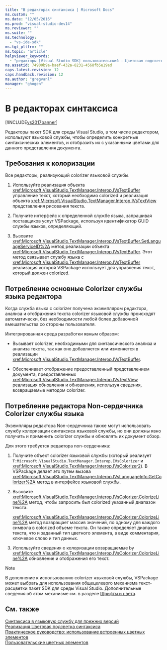 ```yaml
---
title: "В редакторах синтаксиса | Microsoft Docs"
ms.custom: ""
ms.date: "12/05/2016"
ms.prod: "visual-studio-dev14"
ms.reviewer: ""
ms.suite: ""
ms.technology: 
  - "vs-ide-sdk"
ms.tgt_pltfrm: ""
ms.topic: "article"
helpviewer_keywords: 
  - "редакторы [Visual Studio SDK] пользовательский – Цветовая подсветка синтаксиса"
ms.assetid: 74900b9a-baef-432a-8231-4568fb5e19ad
caps.latest.revision: 12
caps.handback.revision: 12
ms.author: "gregvanl"
manager: "ghogen"
---
```

# В редакторах синтаксиса
[!INCLUDE[vs2017banner](../code-quality/includes/vs2017banner.md)]

Редакторы пакет SDK для среды Visual Studio, в том числе редактором, используют языковой службы, чтобы определить конкретные синтаксических элементов, и отобразить их с указанными цветами для данного представления документа.  
  
## Требования к колоризации  
 Все редакторы, реализующий colorizer языковой службы.  
  
1.  Используйте реализация объекта <xref:Microsoft.VisualStudio.TextManager.Interop.IVsTextBuffer> управление текст, который необходимо colorized и реализация объекта  <xref:Microsoft.VisualStudio.TextManager.Interop.IVsTextView> представления рисования текста.  
  
2.  Получите интерфейс к определенной службе языка, запрашивая поставщиков услуг VSPackage, используя идентификатор GUID службы языков, определяющий.  
  
3.  Вызовите <xref:Microsoft.VisualStudio.TextManager.Interop.IVsTextBuffer.SetLanguageServiceID%2A> метод реализации объекта  <xref:Microsoft.VisualStudio.TextManager.Interop.IVsTextBuffer>.  Этот метод связывает службу языка с <xref:Microsoft.VisualStudio.TextManager.Interop.IVsTextBuffer> реализация которой VSPackage использует для управления текст, который должен colorized.  
  
## Потребление основные Colorizer службы языка редактора  
 Когда служба языка с colorizer получена экземпляром редактора, анализа и отображения текста colorizer языковой службы происходят автоматически, без необходимости любой более добавочной вмешательства со стороны пользователя.  
  
 Интегрированная среда разработки явным образом:  
  
-   Вызывает colorizer, необходимыми для синтаксического анализа и анализа текста, так как оно добавляется или изменяется в реализации <xref:Microsoft.VisualStudio.TextManager.Interop.IVsTextBuffer>.  
  
-   Обеспечивает отображение предоставленный представлением документа, предоставленных <xref:Microsoft.VisualStudio.TextManager.Interop.IVsTextView> реализация обновления и обновления, используя сведения, возвращаемые методом colorizer.  
  
## Потребление редактора Non\-сердечника Colorizer службы языка  
 Экземпляры редактора Non\-сердечника также могут использовать службу колоризации синтаксиса языковой службы, но они должны явно получить и применить colorizer службы и обновлять их документ обзор.  
  
 Для этого требуется редактора non\-сердечника:  
  
1.  Получите объект colorizer языковой службы \(который реализует `T:Microsoft.VisualStudio.TextManager.Interop.IVsColorizer` и  <xref:Microsoft.VisualStudio.TextManager.Interop.IVsColorizer2>\).  В VSPackage делает это путем вызова <xref:Microsoft.VisualStudio.TextManager.Interop.IVsLanguageInfo.GetColorizer%2A> метод в интерфейсе языковой службы.  
  
2.  Вызовите <xref:Microsoft.VisualStudio.TextManager.Interop.IVsColorizer.ColorizeLine%2A> метод, чтобы запросить был colorized указанный диапазон текста.  
  
     <xref:Microsoft.VisualStudio.TextManager.Interop.IVsColorizer.ColorizeLine%2A> метод возвращает массив значений, по одному для каждого символа в colorized объеме текста.  Он также определяет диапазон текста, что и заданный тип цветного элемента, в виде комментария, ключевое слово и тип данных.  
  
3.  Используйте сведения о колоризации возвращаемые by <xref:Microsoft.VisualStudio.TextManager.Interop.IVsColorizer.ColorizeLine%2A> обновление и отображения его текст.  
  
> [!NOTE]
>  В дополнение к использованию colorizer языковой службы, VSPackage может выбрать для использования общецелевого механизма текст\-расцветки пакет SDK для среды Visual Studio.  Дополнительные сведения об этом механизме см. в разделе [Шрифты и цвета](../extensibility/using-fonts-and-colors.md).  
  
## См. также  
 [Синтаксиса в языковую службу для прежних версий](../extensibility/internals/syntax-coloring-in-a-legacy-language-service.md)   
 [Реализация Цветовая подсветка синтаксиса](../extensibility/internals/implementing-syntax-coloring.md)   
 [Практическое руководство: использование встроенных цветных элементов](../extensibility/internals/how-to-use-built-in-colorable-items.md)   
 [Пользовательские цветных элементов](../extensibility/internals/custom-colorable-items.md)